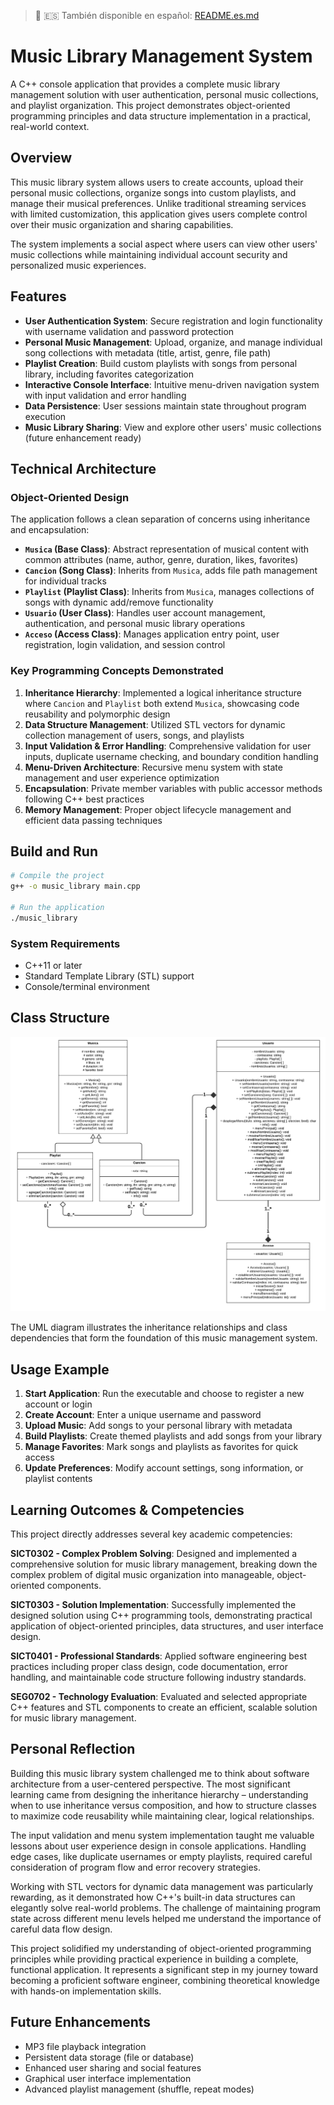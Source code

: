 > 📖 🇪🇸 También disponible en español: [README.es.md](README.es.md)

# Music Library Management System

A C++ console application that provides a complete music library management solution with user authentication, personal music collections, and playlist organization. This project demonstrates object-oriented programming principles and data structure implementation in a practical, real-world context.

## Overview

This music library system allows users to create accounts, upload their personal music collections, organize songs into custom playlists, and manage their musical preferences. Unlike traditional streaming services with limited customization, this application gives users complete control over their music organization and sharing capabilities.

The system implements a social aspect where users can view other users' music collections while maintaining individual account security and personalized music experiences.

## Features

- **User Authentication System**: Secure registration and login functionality with username validation and password protection
- **Personal Music Management**: Upload, organize, and manage individual song collections with metadata (title, artist, genre, file path)
- **Playlist Creation**: Build custom playlists with songs from personal library, including favorites categorization
- **Interactive Console Interface**: Intuitive menu-driven navigation system with input validation and error handling
- **Data Persistence**: User sessions maintain state throughout program execution
- **Music Library Sharing**: View and explore other users' music collections (future enhancement ready)

## Technical Architecture

### Object-Oriented Design
The application follows a clean separation of concerns using inheritance and encapsulation:

- **`Musica` (Base Class)**: Abstract representation of musical content with common attributes (name, author, genre, duration, likes, favorites)
- **`Cancion` (Song Class)**: Inherits from `Musica`, adds file path management for individual tracks
- **`Playlist` (Playlist Class)**: Inherits from `Musica`, manages collections of songs with dynamic add/remove functionality
- **`Usuario` (User Class)**: Handles user account management, authentication, and personal music library operations
- **`Acceso` (Access Class)**: Manages application entry point, user registration, login validation, and session control

### Key Programming Concepts Demonstrated

1. **Inheritance Hierarchy**: Implemented a logical inheritance structure where `Cancion` and `Playlist` both extend `Musica`, showcasing code reusability and polymorphic design
2. **Data Structure Management**: Utilized STL vectors for dynamic collection management of users, songs, and playlists
3. **Input Validation & Error Handling**: Comprehensive validation for user inputs, duplicate username checking, and boundary condition handling
4. **Menu-Driven Architecture**: Recursive menu system with state management and user experience optimization
5. **Encapsulation**: Private member variables with public accessor methods following C++ best practices
6. **Memory Management**: Proper object lifecycle management and efficient data passing techniques

## Build and Run

```bash
# Compile the project
g++ -o music_library main.cpp

# Run the application
./music_library
```

### System Requirements
- C++11 or later
- Standard Template Library (STL) support
- Console/terminal environment

## Class Structure

![Class Diagram](Clase%20UML.png)

The UML diagram illustrates the inheritance relationships and class dependencies that form the foundation of this music management system.

## Usage Example

1. **Start Application**: Run the executable and choose to register a new account or login
2. **Create Account**: Enter a unique username and password
3. **Upload Music**: Add songs to your personal library with metadata
4. **Build Playlists**: Create themed playlists and add songs from your library
5. **Manage Favorites**: Mark songs and playlists as favorites for quick access
6. **Update Preferences**: Modify account settings, song information, or playlist contents

## Learning Outcomes & Competencies

This project directly addresses several key academic competencies:

**SICT0302 - Complex Problem Solving**: Designed and implemented a comprehensive solution for music library management, breaking down the complex problem of digital music organization into manageable, object-oriented components.

**SICT0303 - Solution Implementation**: Successfully implemented the designed solution using C++ programming tools, demonstrating practical application of object-oriented principles, data structures, and user interface design.

**SICT0401 - Professional Standards**: Applied software engineering best practices including proper class design, code documentation, error handling, and maintainable code structure following industry standards.

**SEG0702 - Technology Evaluation**: Evaluated and selected appropriate C++ features and STL components to create an efficient, scalable solution for music library management.

## Personal Reflection

Building this music library system challenged me to think about software architecture from a user-centered perspective. The most significant learning came from designing the inheritance hierarchy – understanding when to use inheritance versus composition, and how to structure classes to maximize code reusability while maintaining clear, logical relationships.

The input validation and menu system implementation taught me valuable lessons about user experience design in console applications. Handling edge cases, like duplicate usernames or empty playlists, required careful consideration of program flow and error recovery strategies.

Working with STL vectors for dynamic data management was particularly rewarding, as it demonstrated how C++'s built-in data structures can elegantly solve real-world problems. The challenge of maintaining program state across different menu levels helped me understand the importance of careful data flow design.

This project solidified my understanding of object-oriented programming principles while providing practical experience in building a complete, functional application. It represents a significant step in my journey toward becoming a proficient software engineer, combining theoretical knowledge with hands-on implementation skills.

## Future Enhancements

- MP3 file playback integration
- Persistent data storage (file or database)
- Enhanced user sharing and social features
- Graphical user interface implementation
- Advanced playlist management (shuffle, repeat modes)
